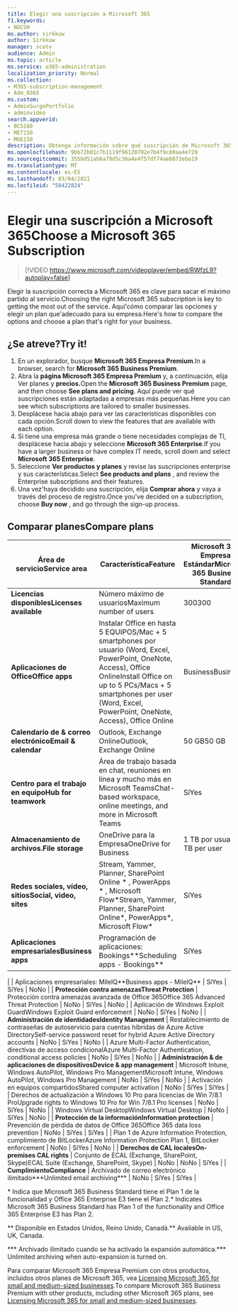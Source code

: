 ```yaml
---
title: Elegir una suscripción a Microsoft 365
f1.keywords:
- NOCSH
ms.author: sirkkuw
author: Sirkkuw
manager: scotv
audience: Admin
ms.topic: article
ms.service: o365-administration
localization_priority: Normal
ms.collection:
- M365-subscription-management
- Adm_O365
ms.custom:
- AdminSurgePortfolio
- adminvideo
search.appverid:
- BCS160
- MET150
- MOE150
description: Obtenga información sobre qué suscripción de Microsoft 365 es adecuada para su organización.
ms.openlocfilehash: 9bb72b01c7b1119f96120702e7b4f9c80aa4e729
ms.sourcegitcommit: 355bd51ab6a79d5c36a4e4f57df74ae6873eba19
ms.translationtype: MT
ms.contentlocale: es-ES
ms.lasthandoff: 03/04/2021
ms.locfileid: "50422824"
---
```

# <a name="choose-a-microsoft-365-subscription"></a><span data-ttu-id="d8e27-103">Elegir una suscripción a Microsoft 365</span><span class="sxs-lookup"><span data-stu-id="d8e27-103">Choose a Microsoft 365 Subscription</span></span>

> [!VIDEO https://www.microsoft.com/videoplayer/embed/RWfzL9?autoplay=false]

<span data-ttu-id="d8e27-104">Elegir la suscripción correcta a Microsoft 365 es clave para sacar el máximo partido al servicio.</span><span class="sxs-lookup"><span data-stu-id="d8e27-104">Choosing the right Microsoft 365 subscription is key to getting the most out of the service.</span></span> <span data-ttu-id="d8e27-105">Aquí&#39;cómo comparar las opciones y elegir un plan que&#39;adecuado para su empresa.</span><span class="sxs-lookup"><span data-stu-id="d8e27-105">Here&#39;s how to compare the options and choose a plan that&#39;s right for your business.</span></span>

## <a name="try-it"></a><span data-ttu-id="d8e27-106">¿Se atreve?</span><span class="sxs-lookup"><span data-stu-id="d8e27-106">Try it!</span></span>

1. <span data-ttu-id="d8e27-107">En un explorador, busque  **Microsoft 365 Empresa Premium**.</span><span class="sxs-lookup"><span data-stu-id="d8e27-107">In a browser, search for  **Microsoft 365 Business Premium**.</span></span>
2. <span data-ttu-id="d8e27-108">Abra la **página Microsoft 365 Empresa Premium** y, a continuación, elija Ver planes y **precios.**</span><span class="sxs-lookup"><span data-stu-id="d8e27-108">Open the  **Microsoft 365 Business Premium**  page, and then choose  **See plans and pricing**.</span></span> <span data-ttu-id="d8e27-109">Aquí puede ver qué suscripciones están adaptadas a empresas más pequeñas.</span><span class="sxs-lookup"><span data-stu-id="d8e27-109">Here you can see which subscriptions are tailored to smaller businesses.</span></span>
3. <span data-ttu-id="d8e27-110">Desplácese hacia abajo para ver las características disponibles con cada opción.</span><span class="sxs-lookup"><span data-stu-id="d8e27-110">Scroll down to view the features that are available with each option.</span></span>
4. <span data-ttu-id="d8e27-111">Si tiene una empresa más grande o tiene necesidades complejas de TI, desplácese hacia abajo y seleccione  **Microsoft 365 Enterprise**.</span><span class="sxs-lookup"><span data-stu-id="d8e27-111">If you have a larger business or have complex IT needs, scroll down and select  **Microsoft 365 Enterprise**.</span></span>
5. <span data-ttu-id="d8e27-112">Seleccione  **Ver productos y planes** y revise las suscripciones enterprise y sus características.</span><span class="sxs-lookup"><span data-stu-id="d8e27-112">Select  **See products and plans** , and review the Enterprise subscriptions and their features.</span></span>
6. <span data-ttu-id="d8e27-113">Una vez&#39;haya decidido una suscripción, elija  **Comprar ahora** y vaya a través del proceso de registro.</span><span class="sxs-lookup"><span data-stu-id="d8e27-113">Once you&#39;ve decided on a subscription, choose  **Buy now** , and go through the sign-up process.</span></span>

## <a name="compare-plans"></a><span data-ttu-id="d8e27-114">Comparar planes</span><span class="sxs-lookup"><span data-stu-id="d8e27-114">Compare plans</span></span>

| <span data-ttu-id="d8e27-115">**Área de servicio**</span><span class="sxs-lookup"><span data-stu-id="d8e27-115">**Service area**</span></span> | <span data-ttu-id="d8e27-116">**Característica**</span><span class="sxs-lookup"><span data-stu-id="d8e27-116">**Feature**</span></span> | <span data-ttu-id="d8e27-117">**Microsoft 365 Empresa Estándar**</span><span class="sxs-lookup"><span data-stu-id="d8e27-117">**Microsoft 365 Business Standard**</span></span> | <span data-ttu-id="d8e27-118">**Microsoft 365 Empresa Premium**</span><span class="sxs-lookup"><span data-stu-id="d8e27-118">**Microsoft 365 Business Premium**</span></span> | <span data-ttu-id="d8e27-119">**Office 365 Enterprise E3**</span><span class="sxs-lookup"><span data-stu-id="d8e27-119">**Office 365 Enterprise E3**</span></span> |
| --- | --- | --- | --- | --- |
| <span data-ttu-id="d8e27-120">**Licencias disponibles**</span><span class="sxs-lookup"><span data-stu-id="d8e27-120">**Licenses available**</span></span> | <span data-ttu-id="d8e27-121">Número máximo de usuarios</span><span class="sxs-lookup"><span data-stu-id="d8e27-121">Maximum number of users</span></span> | <span data-ttu-id="d8e27-122">300</span><span class="sxs-lookup"><span data-stu-id="d8e27-122">300</span></span> | <span data-ttu-id="d8e27-123">300</span><span class="sxs-lookup"><span data-stu-id="d8e27-123">300</span></span> | <span data-ttu-id="d8e27-124">Ilimitado</span><span class="sxs-lookup"><span data-stu-id="d8e27-124">Unlimited</span></span> |
| <span data-ttu-id="d8e27-125">**Aplicaciones de Office**</span><span class="sxs-lookup"><span data-stu-id="d8e27-125">**Office apps**</span></span> | <span data-ttu-id="d8e27-126">Instalar Office en hasta 5 EQUIPOS/Mac + 5 smartphones por usuario (Word, Excel, PowerPoint, OneNote, Access), Office Online</span><span class="sxs-lookup"><span data-stu-id="d8e27-126">Install Office on up to 5 PCs/Macs + 5 smartphones per user (Word, Excel, PowerPoint, OneNote, Access), Office Online</span></span> | <span data-ttu-id="d8e27-127">Business</span><span class="sxs-lookup"><span data-stu-id="d8e27-127">Business</span></span> | <span data-ttu-id="d8e27-128">Business</span><span class="sxs-lookup"><span data-stu-id="d8e27-128">Business</span></span> | <span data-ttu-id="d8e27-129">ProPlus</span><span class="sxs-lookup"><span data-stu-id="d8e27-129">ProPlus</span></span> |
| <span data-ttu-id="d8e27-130">**Calendario de &amp; correo electrónico**</span><span class="sxs-lookup"><span data-stu-id="d8e27-130">**Email &amp; calendar**</span></span> | <span data-ttu-id="d8e27-131">Outlook, Exchange Online</span><span class="sxs-lookup"><span data-stu-id="d8e27-131">Outlook, Exchange Online</span></span> | <span data-ttu-id="d8e27-132">50 GB</span><span class="sxs-lookup"><span data-stu-id="d8e27-132">50 GB</span></span> | <span data-ttu-id="d8e27-133">50 GB</span><span class="sxs-lookup"><span data-stu-id="d8e27-133">50 GB</span></span> | <span data-ttu-id="d8e27-134">100 GB</span><span class="sxs-lookup"><span data-stu-id="d8e27-134">100 GB</span></span> |
| <span data-ttu-id="d8e27-135">**Centro para el trabajo en equipo**</span><span class="sxs-lookup"><span data-stu-id="d8e27-135">**Hub for teamwork**</span></span> | <span data-ttu-id="d8e27-136">Área de trabajo basada en chat, reuniones en línea y mucho más en Microsoft Teams</span><span class="sxs-lookup"><span data-stu-id="d8e27-136">Chat-based workspace, online meetings, and more in Microsoft Teams</span></span> | <span data-ttu-id="d8e27-137">Sí</span><span class="sxs-lookup"><span data-stu-id="d8e27-137">Yes</span></span> | <span data-ttu-id="d8e27-138">Sí</span><span class="sxs-lookup"><span data-stu-id="d8e27-138">Yes</span></span> | <span data-ttu-id="d8e27-139">Sí</span><span class="sxs-lookup"><span data-stu-id="d8e27-139">Yes</span></span> |
| <span data-ttu-id="d8e27-140">**Almacenamiento de archivos.**</span><span class="sxs-lookup"><span data-stu-id="d8e27-140">**File storage**</span></span> | <span data-ttu-id="d8e27-141">OneDrive para la Empresa</span><span class="sxs-lookup"><span data-stu-id="d8e27-141">OneDrive for Business</span></span> | <span data-ttu-id="d8e27-142">1 TB por usuario</span><span class="sxs-lookup"><span data-stu-id="d8e27-142">1 TB per user</span></span> | <span data-ttu-id="d8e27-143">1 TB por usuario</span><span class="sxs-lookup"><span data-stu-id="d8e27-143">1 TB per user</span></span> | <span data-ttu-id="d8e27-144">Ilimitado</span><span class="sxs-lookup"><span data-stu-id="d8e27-144">Unlimited</span></span> |
| <span data-ttu-id="d8e27-145">**Redes sociales, vídeo, sitios**</span><span class="sxs-lookup"><span data-stu-id="d8e27-145">**Social, video, sites**</span></span> | <span data-ttu-id="d8e27-146">Stream, Yammer, Planner, SharePoint Online \* , PowerApps \* , Microsoft Flow\*</span><span class="sxs-lookup"><span data-stu-id="d8e27-146">Stream, Yammer, Planner, SharePoint Online\*, PowerApps\*, Microsoft Flow\*</span></span> | <span data-ttu-id="d8e27-147">Sí</span><span class="sxs-lookup"><span data-stu-id="d8e27-147">Yes</span></span> | <span data-ttu-id="d8e27-148">Sí</span><span class="sxs-lookup"><span data-stu-id="d8e27-148">Yes</span></span> | <span data-ttu-id="d8e27-149">Sí</span><span class="sxs-lookup"><span data-stu-id="d8e27-149">Yes</span></span> |
| <span data-ttu-id="d8e27-150">**Aplicaciones empresariales**</span><span class="sxs-lookup"><span data-stu-id="d8e27-150">**Business apps**</span></span> | <span data-ttu-id="d8e27-151">Programación de aplicaciones: Bookings\*\*</span><span class="sxs-lookup"><span data-stu-id="d8e27-151">Scheduling apps - Bookings\*\*</span></span> | <span data-ttu-id="d8e27-152">Sí</span><span class="sxs-lookup"><span data-stu-id="d8e27-152">Yes</span></span> | <span data-ttu-id="d8e27-153">Sí</span><span class="sxs-lookup"><span data-stu-id="d8e27-153">Yes</span></span> | <span data-ttu-id="d8e27-154">Sí</span><span class="sxs-lookup"><span data-stu-id="d8e27-154">Yes</span></span> |
|
 | <span data-ttu-id="d8e27-155">Aplicaciones empresariales: MileIQ\*\*</span><span class="sxs-lookup"><span data-stu-id="d8e27-155">Business apps - MileIQ\*\*</span></span> | <span data-ttu-id="d8e27-156">Sí</span><span class="sxs-lookup"><span data-stu-id="d8e27-156">Yes</span></span> | <span data-ttu-id="d8e27-157">Sí</span><span class="sxs-lookup"><span data-stu-id="d8e27-157">Yes</span></span> | <span data-ttu-id="d8e27-158">No</span><span class="sxs-lookup"><span data-stu-id="d8e27-158">No</span></span> |
| <span data-ttu-id="d8e27-159">**Protección contra amenazas**</span><span class="sxs-lookup"><span data-stu-id="d8e27-159">**Threat Protection**</span></span> | <span data-ttu-id="d8e27-160">Protección contra amenazas avanzada de Office 365</span><span class="sxs-lookup"><span data-stu-id="d8e27-160">Office 365 Advanced Threat Protection</span></span> | <span data-ttu-id="d8e27-161">No</span><span class="sxs-lookup"><span data-stu-id="d8e27-161">No</span></span> | <span data-ttu-id="d8e27-162">Sí</span><span class="sxs-lookup"><span data-stu-id="d8e27-162">Yes</span></span> | <span data-ttu-id="d8e27-163">No</span><span class="sxs-lookup"><span data-stu-id="d8e27-163">No</span></span> |
 | <span data-ttu-id="d8e27-164">Aplicación de Windows Exploit Guard</span><span class="sxs-lookup"><span data-stu-id="d8e27-164">Windows Exploit Guard enforcement</span></span> | <span data-ttu-id="d8e27-165">No</span><span class="sxs-lookup"><span data-stu-id="d8e27-165">No</span></span> | <span data-ttu-id="d8e27-166">Sí</span><span class="sxs-lookup"><span data-stu-id="d8e27-166">Yes</span></span> | <span data-ttu-id="d8e27-167">No</span><span class="sxs-lookup"><span data-stu-id="d8e27-167">No</span></span> |
| <span data-ttu-id="d8e27-168">**Administración de identidades**</span><span class="sxs-lookup"><span data-stu-id="d8e27-168">**Identity Management**</span></span> | <span data-ttu-id="d8e27-169">Restablecimiento de contraseñas de autoservicio para cuentas híbridas de Azure Active Directory</span><span class="sxs-lookup"><span data-stu-id="d8e27-169">Self-service password reset for hybrid Azure Active Directory accounts</span></span> | <span data-ttu-id="d8e27-170">No</span><span class="sxs-lookup"><span data-stu-id="d8e27-170">No</span></span> | <span data-ttu-id="d8e27-171">Sí</span><span class="sxs-lookup"><span data-stu-id="d8e27-171">Yes</span></span> | <span data-ttu-id="d8e27-172">No</span><span class="sxs-lookup"><span data-stu-id="d8e27-172">No</span></span> |
 | <span data-ttu-id="d8e27-173">Azure Multi-Factor Authentication, directivas de acceso condicional</span><span class="sxs-lookup"><span data-stu-id="d8e27-173">Azure Multi-Factor Authentication, conditional access policies</span></span> | <span data-ttu-id="d8e27-174">No</span><span class="sxs-lookup"><span data-stu-id="d8e27-174">No</span></span> | <span data-ttu-id="d8e27-175">Sí</span><span class="sxs-lookup"><span data-stu-id="d8e27-175">Yes</span></span> | <span data-ttu-id="d8e27-176">No</span><span class="sxs-lookup"><span data-stu-id="d8e27-176">No</span></span> |
| <span data-ttu-id="d8e27-177">**Administración &amp; de aplicaciones de dispositivos**</span><span class="sxs-lookup"><span data-stu-id="d8e27-177">**Device &amp; app management**</span></span> | <span data-ttu-id="d8e27-178">Microsoft Intune, Windows AutoPilot, Windows Pro Management</span><span class="sxs-lookup"><span data-stu-id="d8e27-178">Microsoft Intune, Windows AutoPilot, Windows Pro Management</span></span> | <span data-ttu-id="d8e27-179">No</span><span class="sxs-lookup"><span data-stu-id="d8e27-179">No</span></span> | <span data-ttu-id="d8e27-180">Sí</span><span class="sxs-lookup"><span data-stu-id="d8e27-180">Yes</span></span> | <span data-ttu-id="d8e27-181">No</span><span class="sxs-lookup"><span data-stu-id="d8e27-181">No</span></span> |
 | <span data-ttu-id="d8e27-182">Activación en equipos compartidos</span><span class="sxs-lookup"><span data-stu-id="d8e27-182">Shared computer activation</span></span> | <span data-ttu-id="d8e27-183">No</span><span class="sxs-lookup"><span data-stu-id="d8e27-183">No</span></span> | <span data-ttu-id="d8e27-184">Sí</span><span class="sxs-lookup"><span data-stu-id="d8e27-184">Yes</span></span> | <span data-ttu-id="d8e27-185">Sí</span><span class="sxs-lookup"><span data-stu-id="d8e27-185">Yes</span></span> |
 | <span data-ttu-id="d8e27-186">Derechos de actualización a Windows 10 Pro para licencias de Win 7/8.1 Pro</span><span class="sxs-lookup"><span data-stu-id="d8e27-186">Upgrade rights to Windows 10 Pro for Win 7/8.1 Pro licenses</span></span> | <span data-ttu-id="d8e27-187">No</span><span class="sxs-lookup"><span data-stu-id="d8e27-187">No</span></span> | <span data-ttu-id="d8e27-188">Sí</span><span class="sxs-lookup"><span data-stu-id="d8e27-188">Yes</span></span> | <span data-ttu-id="d8e27-189">No</span><span class="sxs-lookup"><span data-stu-id="d8e27-189">No</span></span> |
 | <span data-ttu-id="d8e27-190">Windows Virtual Desktop</span><span class="sxs-lookup"><span data-stu-id="d8e27-190">Windows Virtual Desktop</span></span> | <span data-ttu-id="d8e27-191">No</span><span class="sxs-lookup"><span data-stu-id="d8e27-191">No</span></span> | <span data-ttu-id="d8e27-192">Sí</span><span class="sxs-lookup"><span data-stu-id="d8e27-192">Yes</span></span> | <span data-ttu-id="d8e27-193">No</span><span class="sxs-lookup"><span data-stu-id="d8e27-193">No</span></span> |
| <span data-ttu-id="d8e27-194">**Protección de la información**</span><span class="sxs-lookup"><span data-stu-id="d8e27-194">**Information protection**</span></span> | <span data-ttu-id="d8e27-195">Prevención de pérdida de datos de Office 365</span><span class="sxs-lookup"><span data-stu-id="d8e27-195">Office 365 data loss prevention</span></span> | <span data-ttu-id="d8e27-196">No</span><span class="sxs-lookup"><span data-stu-id="d8e27-196">No</span></span> | <span data-ttu-id="d8e27-197">Sí</span><span class="sxs-lookup"><span data-stu-id="d8e27-197">Yes</span></span> | <span data-ttu-id="d8e27-198">Sí</span><span class="sxs-lookup"><span data-stu-id="d8e27-198">Yes</span></span> |
 | <span data-ttu-id="d8e27-199">Plan 1 de Azure Information Protection, cumplimiento de BitLocker</span><span class="sxs-lookup"><span data-stu-id="d8e27-199">Azure Information Protection Plan 1, BitLocker enforcement</span></span> | <span data-ttu-id="d8e27-200">No</span><span class="sxs-lookup"><span data-stu-id="d8e27-200">No</span></span> | <span data-ttu-id="d8e27-201">Sí</span><span class="sxs-lookup"><span data-stu-id="d8e27-201">Yes</span></span> | <span data-ttu-id="d8e27-202">No</span><span class="sxs-lookup"><span data-stu-id="d8e27-202">No</span></span> |
| <span data-ttu-id="d8e27-203">**Derechos de CAL locales**</span><span class="sxs-lookup"><span data-stu-id="d8e27-203">**On-premises CAL rights**</span></span> | <span data-ttu-id="d8e27-204">Conjunto de ECAL (Exchange, SharePoint, Skype)</span><span class="sxs-lookup"><span data-stu-id="d8e27-204">ECAL Suite (Exchange, SharePoint, Skype)</span></span> | <span data-ttu-id="d8e27-205">No</span><span class="sxs-lookup"><span data-stu-id="d8e27-205">No</span></span> | <span data-ttu-id="d8e27-206">No</span><span class="sxs-lookup"><span data-stu-id="d8e27-206">No</span></span> | <span data-ttu-id="d8e27-207">Sí</span><span class="sxs-lookup"><span data-stu-id="d8e27-207">Yes</span></span> |
| <span data-ttu-id="d8e27-208">**Cumplimiento**</span><span class="sxs-lookup"><span data-stu-id="d8e27-208">**Compliance**</span></span> | <span data-ttu-id="d8e27-209">Archivado de correo electrónico ilimitado\*\*\*</span><span class="sxs-lookup"><span data-stu-id="d8e27-209">Unlimited email archiving\*\*\*</span></span> | <span data-ttu-id="d8e27-210">No</span><span class="sxs-lookup"><span data-stu-id="d8e27-210">No</span></span> | <span data-ttu-id="d8e27-211">Sí</span><span class="sxs-lookup"><span data-stu-id="d8e27-211">Yes</span></span> | <span data-ttu-id="d8e27-212">Sí</span><span class="sxs-lookup"><span data-stu-id="d8e27-212">Yes</span></span> |

<span data-ttu-id="d8e27-213">\* Indica que Microsoft 365 Business Standard tiene el Plan 1 de la funcionalidad y Office 365 Enterprise E3 tiene el Plan 2.</span><span class="sxs-lookup"><span data-stu-id="d8e27-213">\* Indicates Microsoft 365 Business Standard has Plan 1 of the functionality and Office 365 Enterprise E3 has Plan 2.</span></span>

<span data-ttu-id="d8e27-214">\*\* Disponible en Estados Unidos, Reino Unido, Canadá.</span><span class="sxs-lookup"><span data-stu-id="d8e27-214">\*\* Available in US, UK, Canada.</span></span>

<span data-ttu-id="d8e27-215">\*\*\* Archivado ilimitado cuando se ha activado la expansión automática.</span><span class="sxs-lookup"><span data-stu-id="d8e27-215">\*\*\* Unlimited archiving when auto-expansion is turned on.</span></span>

<span data-ttu-id="d8e27-216">Para comparar Microsoft 365 Empresa Premium con otros productos, incluidos otros planes de Microsoft 365, vea [Licensing Microsoft 365 for small and medium-sized businesses](https://docs.microsoft.com/office365/servicedescriptions/microsoft-365-service-descriptions/licensing-microsoft-365-in-smb).</span><span class="sxs-lookup"><span data-stu-id="d8e27-216">To compare Microsoft 365 Business Premium with other products, including other Microsoft 365 plans, see [Licensing Microsoft 365 for small and medium-sized businesses](https://docs.microsoft.com/office365/servicedescriptions/microsoft-365-service-descriptions/licensing-microsoft-365-in-smb).</span></span>